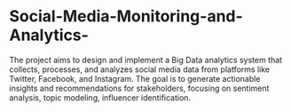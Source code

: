 # Social-Media-Monitoring-and-Analytics-
The project aims to design and implement a Big Data analytics system that collects, processes, and analyzes social media data from platforms like Twitter, Facebook, and Instagram. The goal is to generate actionable insights and recommendations for stakeholders, focusing on sentiment analysis, topic modeling, influencer identification.
